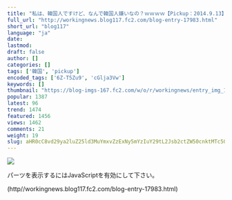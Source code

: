 ```yaml
---
title: "私は、韓国人ですけど、なんで韓国人嫌いなの？ｗｗｗｗ【Pickup：2014.9.13】"
full_url: "http://workingnews.blog117.fc2.com/blog-entry-17983.html"
short_url: "blog117"
language: "ja"
date: 
lastmod: 
draft: false
author: []
categories: []
tags: ['韓国', 'pickup']
encoded_tags: ['6Z-T5Zu9', 'cGlja3Vw']
keywords: []
thumbnail: "https://blog-imgs-167.fc2.com/w/o/r/workingnews/entry_img_17983.jpg"
popular: 1387
latest: 96
trend: 1474
featured: 1456
views: 1462
comments: 21
weight: 19
slug: aHR0cC8vd29ya2luZ25ld3MuYmxvZzExNy5mYzIuY29tL2Jsb2ctZW50cnktMTc5ODMuaHRtbA==
---
```


![](https://blog-imgs-167.fc2.com/w/o/r/workingnews/entry_img_17983.jpg)

<div><p> </p> <p class='plugin-freearea'> パーツを表示するにはJavaScriptを有効にして下さい。 </p><p id='i2i-15a675c9be31438acfd-wrap'> </p> <p> </p> </div>

(http//workingnews.blog117.fc2.com/blog-entry-17983.html)
